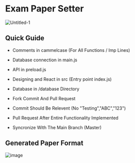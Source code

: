 # Exam Paper Setter
![Untitled-1](https://github.com/alltimenoob/ExamPaperSetter/assets/54467382/f248d43a-e87f-4172-b7ed-4a25dda603ee)



## Quick Guide

* Comments in cammelcase (For All Functions / Imp Lines)
* Database connection in main.js
* API in preload.js
* Designing and React in src (Entry point index.js)
* Database in /database Directory

* Fork Commit And Pull Request
* Commit Should Be Relevent (No "Testing","ABC","123")
* Pull Request After Entire Functionality Implemented
* Syncronize With The Main Branch (Master)

## Generated Paper Format

![image](https://github.com/alltimenoob/ExamPaperSetter/assets/54467382/51049a42-a4be-4109-8c23-1d67fc1ef208)

